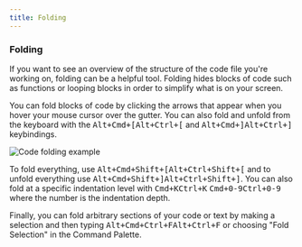 ```yaml
---
title: Folding
---
```

### Folding

If you want to see an overview of the structure of the code file you're working on, folding can be a helpful tool. Folding hides blocks of code such as functions or looping blocks in order to simplify what is on your screen.

You can fold blocks of code by clicking the arrows that appear when you hover your mouse cursor over the gutter. You can also fold and unfold from the keyboard with the <kbd class="platform-mac">Alt+Cmd+[</kbd><kbd class="platform-windows platform-linux">Alt+Ctrl+[</kbd> and <kbd class="platform-mac">Alt+Cmd+]</kbd><kbd class="platform-windows platform-linux">Alt+Ctrl+]</kbd> keybindings.

![Code folding example](../../images/folding.png "Code folding example")

To fold everything, use <kbd class="platform-mac">Alt+Cmd+Shift+[</kbd><kbd class="platform-windows platform-linux">Alt+Ctrl+Shift+[</kbd> and to unfold everything use <kbd class="platform-mac">Alt+Cmd+Shift+]</kbd><kbd class="platform-windows platform-linux">Alt+Ctrl+Shift+]</kbd>. You can also fold at a specific indentation level with <kbd class="platform-mac">Cmd+K</kbd><kbd class="platform-windows platform-linux">Ctrl+K</kbd> <kbd class="platform-mac">Cmd+0-9</kbd><kbd class="platform-windows platform-linux">Ctrl+0-9</kbd> where the number is the indentation depth.

Finally, you can fold arbitrary sections of your code or text by making a selection and then typing <kbd class="platform-mac">Alt+Cmd+Ctrl+F</kbd><kbd class="platform-windows platform-linux">Alt+Ctrl+F</kbd> or choosing "Fold Selection" in the Command Palette.
